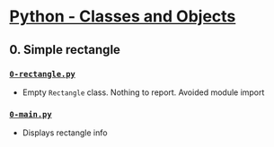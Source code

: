 # [Python - Classes and Objects](https://intranet.hbtn.io/projects/2125)

## 0. Simple rectangle
### [`0-rectangle.py`](0-rectangle.py)
* Empty `Rectangle` class. Nothing to report. Avoided module import
### [`0-main.py`](0-main.py)
* Displays rectangle info

